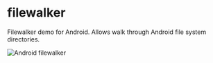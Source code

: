 filewalker
==========

Filewalker demo for Android. Allows walk through Android file system directories.

![Android filewalker](http://dropi.ru/pfz.png)
